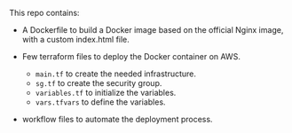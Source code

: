 This repo contains:
- A Dockerfile to build a Docker image based on the official Nginx image, with a custom index.html file.

- Few terraform files to deploy the Docker container on AWS.
    - `main.tf` to create the needed infrastructure.
    - `sg.tf` to create the security group.
    - `variables.tf` to initialize the variables.
    - `vars.tfvars` to define the variables.

- workflow files to automate the deployment process.


    